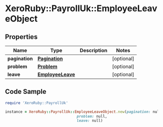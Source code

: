 # XeroRuby::PayrollUk::EmployeeLeaveObject

## Properties

Name | Type | Description | Notes
------------ | ------------- | ------------- | -------------
**pagination** | [**Pagination**](Pagination.md) |  | [optional] 
**problem** | [**Problem**](Problem.md) |  | [optional] 
**leave** | [**EmployeeLeave**](EmployeeLeave.md) |  | [optional] 

## Code Sample

```ruby
require 'XeroRuby::PayrollUk'

instance = XeroRuby::PayrollUk::EmployeeLeaveObject.new(pagination: null,
                                 problem: null,
                                 leave: null)
```



